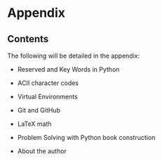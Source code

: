 
# Appendix
## Contents
The following will be detailed in the appendix:

 * Reserved and Key Words in Python
 
 * ACII character codes
 
 * Virtual Environments
 
 * Git and GitHub
 
 * LaTeX math
 
 * Problem Solving with Python book construction
 
 * About the author
 

